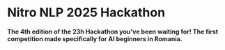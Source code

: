 # Nitro NLP 2025 Hackathon

**The 4th edition of the 23h Hackathon you've been waiting for! The first competition made specifically for AI beginners in Romania.**

